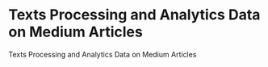 # Texts Processing and Analytics Data on Medium Articles
Texts Processing and Analytics Data on Medium Articles
